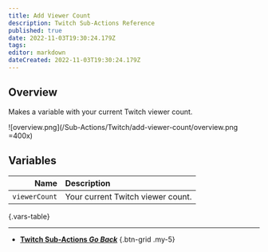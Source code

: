 ```yaml
---
title: Add Viewer Count
description: Twitch Sub-Actions Reference
published: true
date: 2022-11-03T19:30:24.179Z
tags: 
editor: markdown
dateCreated: 2022-11-03T19:30:24.179Z
---
```


## Overview
Makes a variable with your current Twitch viewer count.

![overview.png](/Sub-Actions/Twitch/add-viewer-count/overview.png =400x)

## Variables
Name | Description
----:|:------------
`viewerCount` | Your current Twitch viewer count.
{.vars-table}

---

- [<i class="mdi mdi-chevron-left"></i>**Twitch Sub-Actions *Go Back***](/Sub-Actions/Twitch)
{.btn-grid .my-5}